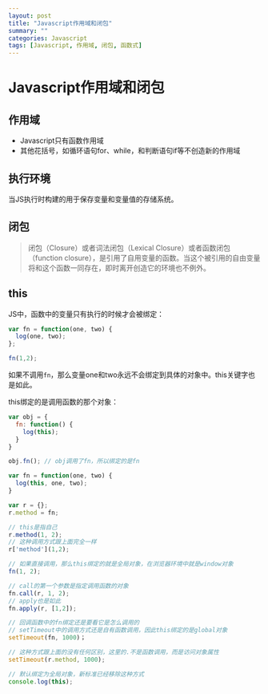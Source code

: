 ```yaml
---
layout: post
title: "Javascript作用域和闭包"
summary: ""
categories: Javascript
tags: [Javascript, 作用域, 闭包, 函数式]
---
```


# Javascript作用域和闭包

## 作用域

- Javascript只有函数作用域
- 其他花括号，如循环语句for、while，和判断语句if等不创造新的作用域

## 执行环境

当JS执行时构建的用于保存变量和变量值的存储系统。

## 闭包

> 闭包（Closure）或者词法闭包（Lexical  Closure）或者函数闭包（function closure），是引用了自用变量的函数。当这个被引用的自由变量将和这个函数一同存在，即时离开创造它的环境也不例外。

## this

JS中，函数中的变量只有执行的时候才会被绑定：

```javascript
var fn = function(one, two) {
  log(one, two);
};

fn(1,2);
```

如果不调用`fn`，那么变量one和two永远不会绑定到具体的对象中。this关键字也是如此。

this绑定的是调用函数的那个对象：

```javascript
var obj = {
  fn: function() {
    log(this);
  }
}

obj.fn(); // obj调用了fn，所以绑定的是fn
```


```javascript
var fn = function(one, two) {
  log(this, one, two);
}

var r = {};
r.method = fn;

// this是指自己
r.method(1, 2); 
// 这种调用方式跟上面完全一样
r['method'](1,2); 

// 如果直接调用，那么this绑定的就是全局对象，在浏览器环境中就是window对象
fn(1, 2); 

// call的第一个参数是指定调用函数的对象
fn.call(r, 1, 2); 
// apply也是如此
fn.apply(r, [1,2]); 

// 回调函数中的fn绑定还是要看它是怎么调用的
// setTimeout中的调用方式还是自有函数调用，因此this绑定的是global对象
setTimeout(fn, 1000)；

// 这种方式跟上面的没有任何区别，这里的.不是函数调用，而是访问对象属性
setTimeout(r.method, 1000);

// 默认绑定为全局对象，新标准已经移除这种方式
console.log(this);
```
